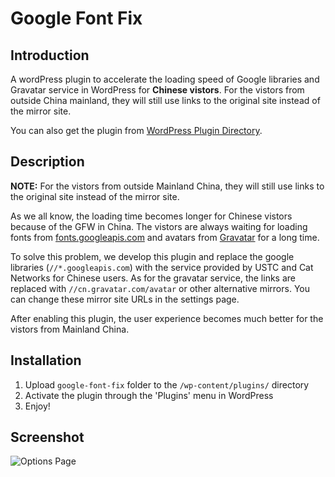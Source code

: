 Google Font Fix
===============

## Introduction

A wordPress plugin to accelerate the loading speed of Google libraries and Gravatar service in WordPress for **Chinese vistors**. For the vistors from outside China mainland, they will still use links to the original site instead of the mirror site.

You can also get the plugin from [WordPress Plugin Directory](https://wordpress.org/plugins/google-font-fix/).

## Description

**NOTE:** For the vistors from outside Mainland China, they will still use links to the original site instead of the mirror site.

As we all know, the loading time becomes longer for Chinese vistors because of the GFW in China.
The vistors are always waiting for loading fonts from [fonts.googleapis.com](http://fonts.googleapis.com) and avatars from [Gravatar](https://gravatar.com) for a long time.

To solve this problem, we develop this plugin and replace the google libraries (`//*.googleapis.com`) with the service provided by USTC and Cat Networks for Chinese users. As for the gravatar service, the links are replaced with `//cn.gravatar.com/avatar` or other alternative mirrors. You can change these mirror site URLs in the settings page.

After enabling this plugin, the user experience becomes much better for the vistors from Mainland China.

## Installation

1. Upload `google-font-fix` folder to the `/wp-content/plugins/` directory
2. Activate the plugin through the 'Plugins' menu in WordPress
3. Enjoy!

## Screenshot

![Options Page](https://raw.githubusercontent.com/hzxie/google-font-fix/master/screenshot.png)
